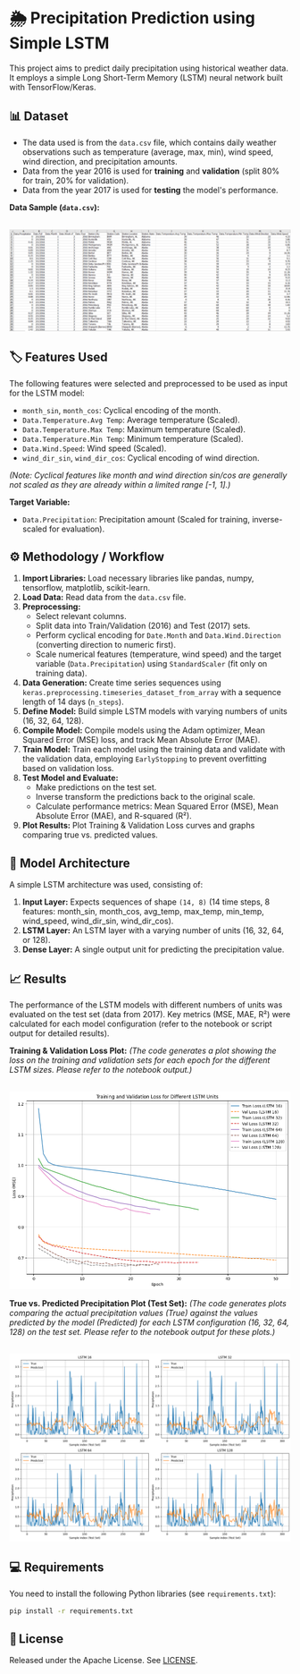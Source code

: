 # 🌦️ Precipitation Prediction using Simple LSTM

This project aims to predict daily precipitation using historical weather data. It employs a simple Long Short-Term Memory (LSTM) neural network built with TensorFlow/Keras.

## 📊 Dataset

* The data used is from the `data.csv` file, which contains daily weather observations such as temperature (average, max, min), wind speed, wind direction, and precipitation amounts.
* Data from the year 2016 is used for **training** and **validation** (split 80% for train, 20% for validation).
* Data from the year 2017 is used for **testing** the model's performance.

**Data Sample (`data.csv`):**
<p align="center">
  <img src="https://github.com/Sayomphon/Precipitation-prediction-using-simple-LSTM-model/blob/main/Pictures/data.png?raw=true" alt="Sample data">
</p>

## 🏷️ Features Used

The following features were selected and preprocessed to be used as input for the LSTM model:

* `month_sin`, `month_cos`: Cyclical encoding of the month.
* `Data.Temperature.Avg Temp`: Average temperature (Scaled).
* `Data.Temperature.Max Temp`: Maximum temperature (Scaled).
* `Data.Temperature.Min Temp`: Minimum temperature (Scaled).
* `Data.Wind.Speed`: Wind speed (Scaled).
* `wind_dir_sin`, `wind_dir_cos`: Cyclical encoding of wind direction.

*(Note: Cyclical features like month and wind direction sin/cos are generally not scaled as they are already within a limited range [-1, 1].)*

**Target Variable:**

* `Data.Precipitation`: Precipitation amount (Scaled for training, inverse-scaled for evaluation).

## ⚙️ Methodology / Workflow

1.  **Import Libraries:** Load necessary libraries like pandas, numpy, tensorflow, matplotlib, scikit-learn.
2.  **Load Data:** Read data from the `data.csv` file.
3.  **Preprocessing:**
    * Select relevant columns.
    * Split data into Train/Validation (2016) and Test (2017) sets.
    * Perform cyclical encoding for `Date.Month` and `Data.Wind.Direction` (converting direction to numeric first).
    * Scale numerical features (temperature, wind speed) and the target variable (`Data.Precipitation`) using `StandardScaler` (fit only on training data).
4.  **Data Generation:** Create time series sequences using `keras.preprocessing.timeseries_dataset_from_array` with a sequence length of 14 days (`n_steps`).
5.  **Define Model:** Build simple LSTM models with varying numbers of units (16, 32, 64, 128).
6.  **Compile Model:** Compile models using the Adam optimizer, Mean Squared Error (MSE) loss, and track Mean Absolute Error (MAE).
7.  **Train Model:** Train each model using the training data and validate with the validation data, employing `EarlyStopping` to prevent overfitting based on validation loss.
8.  **Test Model and Evaluate:**
    * Make predictions on the test set.
    * Inverse transform the predictions back to the original scale.
    * Calculate performance metrics: Mean Squared Error (MSE), Mean Absolute Error (MAE), and R-squared (R²).
9.  **Plot Results:** Plot Training & Validation Loss curves and graphs comparing true vs. predicted values.

## 🧠 Model Architecture

A simple LSTM architecture was used, consisting of:

1.  **Input Layer:** Expects sequences of shape `(14, 8)` (14 time steps, 8 features: month\_sin, month\_cos, avg\_temp, max\_temp, min\_temp, wind\_speed, wind\_dir\_sin, wind\_dir\_cos).
2.  **LSTM Layer:** An LSTM layer with a varying number of units (16, 32, 64, or 128).
3.  **Dense Layer:** A single output unit for predicting the precipitation value.

## 📈 Results

The performance of the LSTM models with different numbers of units was evaluated on the test set (data from 2017). Key metrics (MSE, MAE, R²) were calculated for each model configuration (refer to the notebook or script output for detailed results).

**Training & Validation Loss Plot:**
*(The code generates a plot showing the loss on the training and validation sets for each epoch for the different LSTM sizes. Please refer to the notebook output.)*

<p align="center">
  <img src="https://github.com/Sayomphon/Precipitation-prediction-using-simple-LSTM-model/blob/main/Pictures/Validation%20and%20training%20loss.png?raw=true" alt="Graph od Validation and Training loss">
</p>

**True vs. Predicted Precipitation Plot (Test Set):**
*(The code generates plots comparing the actual precipitation values (True) against the values predicted by the model (Predicted) for each LSTM configuration (16, 32, 64, 128) on the test set. Please refer to the notebook output for these plots.)*

<p align="center">
  <img src="https://github.com/Sayomphon/Precipitation-prediction-using-simple-LSTM-model/blob/main/Pictures/Prediction%20and%20True.png?raw=true" alt="Graph of Prediction and True precipitation data">
</p>

## 💻 Requirements

You need to install the following Python libraries (see `requirements.txt`):

```bash
pip install -r requirements.txt
```

## 📝 License

Released under the  Apache License. See [LICENSE](https://github.com/Sayomphon/Precipitation-prediction-using-simple-LSTM-model?tab=MIT-1-ov-file).